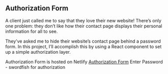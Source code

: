 ## Authorization Form

A client just called me to say that they love their new website! There’s only one problem: they don’t like how their contact page displays their personal information for all to see.

They’ve asked me to hide their website’s contact page behind a password form. In this project, I’ll accomplish this by using a React component to set up a simple authorization layer.

Authorization Form is hosted on Netlify [Authorization Form](https://authorizationform.netlify.app/)
Enter Password - swordfish for authorization

